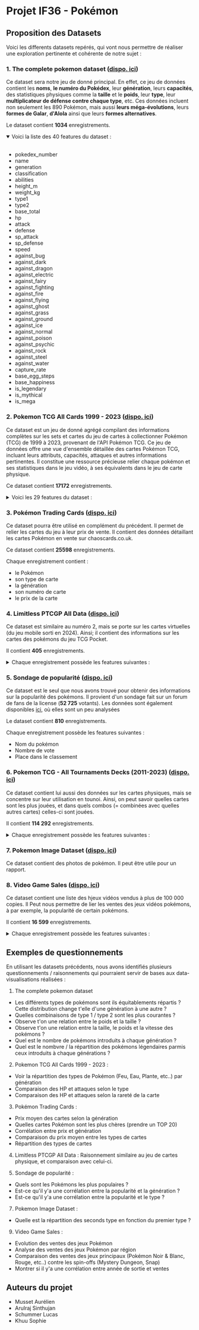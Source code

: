 # Projet IF36 - Pokémon

## Proposition des Datasets
Voici les differents datasets repérés, qui vont nous permettre de réaliser une exploration pertinente et cohérente de notre sujet :

### 1. The complete pokemon dataset ([dispo. ici](https://www.kaggle.com/datasets/mihirbindal/the-complete-pokemon-dataset))
Ce dataset sera notre jeu de donné principal. En effet, ce jeu de données contient les **noms**, **le numéro du Pokédex**, leur 
**génération**, leurs **capacités**, des statistiques physiques comme la **taille** et le **poids**, leur **type**, leur **multiplicateur de défense contre chaque type**, etc. Ces données incluent non seulement les 890 Pokémon, mais aussi **leurs méga-évolutions**, leurs **formes de Galar**, **d'Alola** ainsi que leurs **formes alternatives**.

Le dataset contient **1034** enregistrements.
<details open>
<summary>Voici la liste des 40 features du dataset :</summary>
<br>

- pokedex_number
- name
- generation
- classification
- abilities
- height_m
- weight_kg
- type1
- type2
- base_total
- hp
- attack
- defense
- sp_attack
- sp_defense
- speed
- against_bug
- against_dark
- against_dragon
- against_electric
- against_fairy
- against_fighting
- against_fire
- against_flying
- against_ghost
- against_grass
- against_ground
- against_ice
- against_normal
- against_poison
- against_psychic
- against_rock
- against_steel
- against_water
- capture_rate
- base_egg_steps
- base_happiness
- is_legendary
- is_mythical
- is_mega

</details>


### 2. Pokemon TCG All Cards 1999 - 2023 ([dispo. ici](https://www.kaggle.com/datasets/adampq/pokemon-tcg-all-cards-1999-2023?select=pokemon-tcg-data-master+1999-2023.csv))
Ce dataset est un jeu de donné agrégé compilant des informations complètes sur les sets et cartes du jeu de cartes à collectionner Pokémon (TCG) de 1999 à 2023, provenant de l'API Pokémon TCG. Ce jeu de données offre une vue d'ensemble détaillée des cartes Pokémon TCG, incluant leurs attributs, capacités, attaques et autres informations pertinentes. Il constitue une ressource précieuse relier chaque pokémon et ses statistiques dans le jeu vidéo, à ses équivalents dans le jeu de carte physique.

Ce dataset contient **17172** enregistrements.

<details>
<summary>Voici les 29 features du dataset : </summary>
  <br>
  
- id
- set
- series
- publisher
- generation
- release_date
- artist
- name
- set_num
- types
- supertype
- subtypes
- level
- hp
- evolvesFrom
- evolvesTo
- abilities
- attacks
- weaknesses
- retreatCost
- convertedRetreatCost
- rarity
- flavorText
- nationalPokedexNumbers
- legalities
- resistances
- rules
- regulationMark
- ancientTrait
- </details>

### 3. Pokémon Trading Cards ([dispo. ici](https://www.kaggle.com/datasets/jacklacey/pokemon-trading-cards))
Ce dataset pourra être utilisé en complément du précédent. Il permet de relier les cartes du jeu à leur prix de vente. Il contient des données détaillant les cartes Pokémon en vente sur chaoscards.co.uk. 

Ce dataset contient **25598** enregistrements.

Chaque enregistrement contient :
- le Pokémon
- son type de carte
- la génération
- son numéro de carte
- le prix de la carte

### 4. Limitless PTCGP All Data ([dispo. ici](https://www.kaggle.com/datasets/updatethisplz/limitless-ptcgp-all-data))
Ce dataset est similaire au numéro 2, mais se porte sur les cartes virtuelles (du jeu mobile sorti en 2024). Ainsi; il contient des informations sur les cartes des pokémons du jeu TCG Pocket.

Il contient **405** enregistrements.

<details>
<summary>Chaque enregistrement possède les features suivantes : </summary>
  <br>
  
- rarity
- card_name
- weakness
- energy_type
- expansion
- number
- illustration
- obtaining_method
- type
- retreat_cost
- hp
- description
- move1_name
- move1_energy_cost
- move1_power
- move1_effect
- move2_name
- move2_energy_cost
- move2_power
- move2_effect
- pull_rate_at_least_one
- card_number,full_card_name
</details>

### 5. Sondage de popularité ([dispo. ici](https://pastebin.com/LvhaTx7w))
Ce dataset est le seul que nous avons trouvé pour obtenir des informations sur la popularité des pokémons. Il provient d'un sondage fait sur un forum de fans de la license (**52 725** votants).
Les données sont également disponibles [ici](https://docs.google.com/spreadsheets/d/1c16Wh4AawHGbTi3Eq1DGZQdM4FMUlJO1YwXJZ_ylRvg/edit?gid=557303698#gid=557303698), où elles sont un peu analysées

Le dataset contient **810** enregistrements.

Chaque enregistrement possède les features suivantes :
- Nom du pokémon
- Nombre de vote
- Place dans le classement


### 6. Pokemon TCG - All Tournaments Decks (2011-2023) ([dispo. ici](https://www.kaggle.com/datasets/enriccogemha/pokemon-tcg-all-tournaments-decks-2011-2023))
Ce dataset contient lui aussi des données sur les cartes physiques, mais se concentre sur leur utilisation en tounoi. Ainsi, on peut savoir quelles cartes sont les plus jouées, et dans quels combos (= combinées avec quelles autres cartes) celles-ci sont jouées.

Il contient **114 292** enregistrements.

<details>
<summary>Chaque enregistrement possède les features suivantes : </summary>
  <br>
  
- id_card
- name_card
- amount_card
- price_card
- energy_type_card
- type_card
- combo_type_id
- combo_type_name
- id_player
-	name_player
-	country_player
-	all_time_score
-	ranking_player_tournament
-	id_tournament
-	category_tournament
-	name_tournament
-	region_tournament
-	country_tournament
-	year_tournament
-	month_tournament
-	day_tournament
-	valid_rotation_at_tournament
-	rotation_name
-	year_begin
-	month_begin
- day_begin

</details>

### 7. Pokemon Image Dataset ([dispo. ici](https://www.kaggle.com/datasets/vishalsubbiah/pokemon-images-and-types))
Ce dataset contient des photos de pokémon. Il peut être utile pour un rapport.


### 8. Video Game Sales ([dispo. ici](https://www.kaggle.com/datasets/gregorut/videogamesales))
Ce dataset contient une liste des hjeux vidéos vendus à plus de 100 000 copies. Il Peut nous permettre de lier les ventes des jeux vidéos pokémons, à par exemple, la popularité de certain pokémons.

Il contient **16 599** enregistrements.

<details>
<summary>Chaque enregistrement possède les features suivantes : </summary>
  <br>
- Rank
- Name
-	Platform
-	Year
-	Genre
-	Publisher
-	NA_Sales
-	EU_Sales
-	JP_Sales
-	Other_Sales
-	Global_Sales
</details>

## Exemples de questionnements
En utilisant les datasets précédents, nous avons identifiés plusieurs questionnements / raisonnements qui pourraient servir de bases aux data-visualisations réalisées :

1. The complete pokemon dataset
- Les différents types de pokémons sont ils équitablements répartis ? Cette distribution change t'elle d'une génération à une autre ?
- Quelles combinaisons de type 1 / type 2 sont les plus courantes ? 
- Observe t'on une relation entre le poids et la taille ?
- Observe t'on une relation entre la taille, le poids et la vitesse des pokémons ?
- Quel est le nombre de pokémons introduits à chaque génération ?
- Quel est le nombvre / la répartition des pokémons légendaires parmis ceux introduits à chaque générations ?

2. Pokemon TCG All Cards 1999 - 2023 :
- Voir la répartition des types de Pokémon (Feu, Eau, Plante, etc..) par génération
- Comparaison des HP et attaques selon le type
- Comparaison des HP et attaques selon la rareté de la carte

3. Pokémon Trading Cards :
- Prix moyen des cartes selon la génération
- Quelles cartes Pokémon sont les plus chères (prendre un TOP 20)
- Corrélation entre prix et génération
- Comparaison du prix moyen entre les types de cartes
- Répartition des types de cartes

4. Limitless PTCGP All Data :
Raisonnement similaire au jeu de cartes physique, et comparaison avec celui-ci.

5. Sondage de popularité :

- Quels sont les Pokémons les plus populaires ?
- Est-ce qu'il y'a une corrélation entre la popularité et la génération ?
- Est-ce qu'il y'a une corrélation entre la popularité et le type ?

7. Pokemon Image Dataset :

- Quelle est la répartition des seconds type en fonction du premier type ?
  
9. Video Game Sales :

- Evolution des ventes des jeux Pokémon 
- Analyse des ventes des jeux Pokémon par région
- Comparaison des ventes des jeux principaux (Pokémon Noir & Blanc, Rouge, etc..) contre les spin-offs (Mystery Dungeon, Snap)
- Montrer si il y'a une corrélation entre année de sortie et ventes

## Auteurs du projet
- Musset Aurélien
- Arulraj Sinthujan
- Schummer Lucas
- Khuu Sophie
